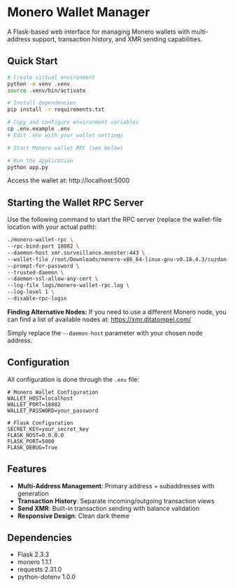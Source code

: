 # Monero Wallet Manager

A Flask-based web interface for managing Monero wallets with multi-address support, transaction history, and XMR sending capabilities.

## Quick Start
```bash
# Create virtual environment
python -m venv .venv
source .venv/bin/activate 

# Install dependencies
pip install -r requirements.txt

# Copy and configure environment variables
cp .env.example .env
# Edit .env with your wallet settings

# Start Monero wallet RPC (see below)

# Run the application
python app.py
```

Access the wallet at: http://localhost:5000

## Starting the Wallet RPC Server

Use the following command to start the RPC server (replace the wallet-file location with your actual path):

```bash
./monero-wallet-rpc \
--rpc-bind-port 18082 \
--daemon-host xmr.surveillance.monster:443 \
--wallet-file /root/Downloads/monero-x86_64-linux-gnu-v0.18.4.3/cuzdan-wallet \
--prompt-for-password \
--trusted-daemon \
--daemon-ssl-allow-any-cert \
--log-file logs/monero-wallet-rpc.log \
--log-level 1 \
--disable-rpc-login
```

**Finding Alternative Nodes:**
If you need to use a different Monero node, you can find a list of available nodes at: https://xmr.ditatompel.com/

Simply replace the `--daemon-host` parameter with your chosen node address.

## Configuration

All configuration is done through the `.env` file:
```env
# Monero Wallet Configuration
WALLET_HOST=localhost
WALLET_PORT=18082
WALLET_PASSWORD=your_password

# Flask Configuration
SECRET_KEY=your_secret_key
FLASK_HOST=0.0.0.0
FLASK_PORT=5000
FLASK_DEBUG=True
```

## Features

- **Multi-Address Management**: Primary address + subaddresses with generation
- **Transaction History**: Separate incoming/outgoing transaction views
- **Send XMR**: Built-in transaction sending with balance validation
- **Responsive Design**: Clean dark theme

## Dependencies

- Flask 2.3.3
- monero 1.1.1
- requests 2.31.0
- python-dotenv 1.0.0
